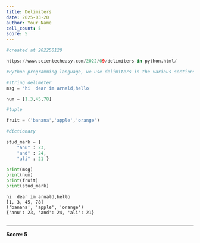 ```yaml
---
title: Delimiters
date: 2025-03-20
author: Your Name
cell_count: 5
score: 5
---
```


```python
#created at 202250120
```


```python
https://www.scientecheasy.com/2022/09/delimiters-in-python.html/
```


```python
#Python programming language, we use delimiters in the various sections such as to build expression, string literals, tuples, lists, or dictionaries.
```


```python
#string delimeter
msg = 'hi  dear im arnald,hello'

num = [1,3,45,78]

#tuple

fruit = ('banana','apple','orange')

#dictionary

stud_mark = {
    "anu" : 23,
    "and" : 24,
    "ali" : 21 }

print(msg)
print(num)
print(fruit)
print(stud_mark)

```

    hi  dear im arnald,hello
    [1, 3, 45, 78]
    ('banana', 'apple', 'orange')
    {'anu': 23, 'and': 24, 'ali': 21}



```python

```


---
**Score: 5**